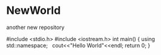 # NewWorld
another new repository

#include <stdio.h>
#include <iostream.h>
int main()
{
   using std::namespace;
   cout<<"Hello World"<<endl;
   return 0;
}
